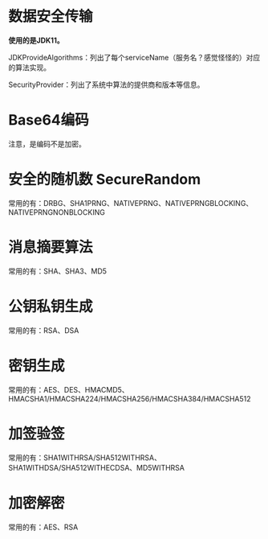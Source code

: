# 数据安全传输

**使用的是JDK11。**

JDKProvideAlgorithms：列出了每个serviceName（服务名？感觉怪怪的）对应的算法实现。

SecurityProvider：列出了系统中算法的提供商和版本等信息。

# Base64编码
注意，是编码不是加密。

# 安全的随机数 SecureRandom
常用的有：DRBG、SHA1PRNG、NATIVEPRNG、NATIVEPRNGBLOCKING、NATIVEPRNGNONBLOCKING

# 消息摘要算法
常用的有：SHA、SHA3、MD5

# 公钥私钥生成
常用的有：RSA、DSA

# 密钥生成
常用的有：AES、DES、HMACMD5、HMACSHA1/HMACSHA224/HMACSHA256/HMACSHA384/HMACSHA512

# 加签验签
常用的有：SHA1WITHRSA/SHA512WITHRSA、SHA1WITHDSA/SHA512WITHECDSA、MD5WITHRSA

# 加密解密
常用的有：AES、RSA

